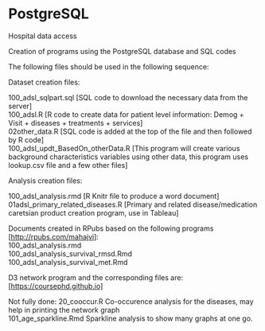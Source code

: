 # PostgreSQL
Hospital data access

Creation of programs using the PostgreSQL database and SQL codes

The following files should be used in the following sequence:

Dataset creation files:

100_adsl_sqlpart.sql [SQL code to download the necessary data from the server]  
100_adsl.R           [R code to create data for patient level information: Demog + Visit + diseases + treatments + services]  
02other_data.R       [SQL code is added at the top of the file and then followed by R code]  
100_adsl_updt_BasedOn_otherData.R [This program will create various background characteristics variables using other data, this program uses lookup.csv file and a few other files]

Analysis creation files:

100_adsl_analysis.rmd                  [R Knitr file to produce a word document]  
01adsl_primary_related_diseases.R      [Primary and related disease/medication caretsian product creation program, use in Tableau]  

Documents created in RPubs based on the following programs [http://rpubs.com/mahajvi]:  
100_adsl_analysis.rmd  
100_adsl_analysis_survival_rmsd.Rmd  
100_adsl_analysis_survival_met.Rmd  

D3 network program and the corresponding files are: [https://coursephd.github.io]

Not fully done:
20_cooccur.R           Co-occurence analysis for the diseases, may help in printing the network graph  
101_age_sparkline.Rmd  Sparkline analysis to show many graphs at one go.  

